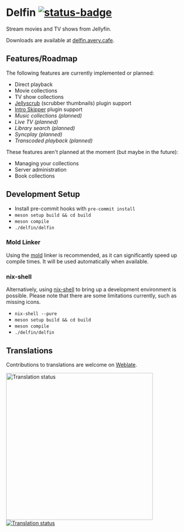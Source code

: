 # Delfin [![status-badge](https://ci.codeberg.org/api/badges/12819/status.svg)](https://ci.codeberg.org/repos/12819)

Stream movies and TV shows from Jellyfin.

Downloads are available at [delfin.avery.cafe](https://delfin.avery.cafe/).

## Features/Roadmap

The following features are currently implemented or planned:

- Direct playback
- Movie collections
- TV show collections
- [Jellyscrub](https://github.com/nicknsy/jellyscrub/) (scrubber thumbnails) plugin support
- [Intro Skipper](https://github.com/ConfusedPolarBear/intro-skipper/) plugin support
- *Music collections (planned)*
- *Live TV (planned)*
- *Library search (planned)*
- *Syncplay (planned)*
- *Transcoded playback (planned)*

These features aren't planned at the moment (but maybe in the future):

- Managing your collections
- Server administration
- Book collections

## Development Setup

- Install pre-commit hooks with `pre-commit install`
- `meson setup build && cd build`
- `meson compile`
- `./delfin/delfin`

### Mold Linker

Using the [mold](https://github.com/rui314/mold/) linker is recommended, as it
can significantly speed up compile times. It will be used automatically when
available.

### nix-shell

Alternatively, using [nix-shell](https://nixos.org/) to bring up a development environment is possible. Please note that there are some limitations currently, such as missing icons.

- `nix-shell --pure`
- `meson setup build && cd build`
- `meson compile`
- `./delfin/delfin`

## Translations

Contributions to translations are welcome on [Weblate](https://translate.codeberg.org/projects/delfin/).

<a href="https://translate.codeberg.org/engage/delfin/">
    <img src="https://translate.codeberg.org/widget/delfin/open-graph.png" alt="Translation status" width="400px" />
</a>

<br />
<a href="https://translate.codeberg.org/engage/delfin/">
    <img src="https://translate.codeberg.org/widget/delfin/multi-auto.svg" alt="Translation status" />
</a>
